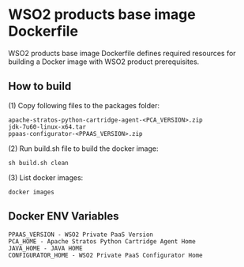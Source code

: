 # WSO2 products base image Dockerfile

WSO2 products base image Dockerfile defines required resources for building a Docker image with WSO2 product prerequisites.

## How to build

(1) Copy following files to the packages folder:
```
apache-stratos-python-cartridge-agent-<PCA_VERSION>.zip
jdk-7u60-linux-x64.tar
ppaas-configurator-<PPAAS_VERSION>.zip
```

(2)  Run build.sh file to build the docker image:
```
sh build.sh clean
```

(3) List docker images:
```
docker images
```

## Docker ENV Variables
```
PPAAS_VERSION - WSO2 Private PaaS Version
PCA_HOME - Apache Stratos Python Cartridge Agent Home
JAVA_HOME - JAVA HOME
CONFIGURATOR_HOME - WSO2 Private PaaS Configurator Home
```